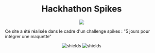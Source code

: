 <h1 align="center" id="title">Hackhathon Spikes</h1>

<p align="center"><img src = "https://socialify.git.ci/thomaslekieffre/Hackathon-spikes/image?font=Raleway&language=1&name=1&owner=1&pattern=Brick%20Wall&theme=Auto" /></p>

<p id="description">Ce site a été réalisée dans le cadre d'un challenge spikes  : "5 jours pour intégrer une maquette"</p>

<p align="center">
<img src="https://img.shields.io/badge/HTML5-E34F26?style=for-the-badge&amp;logo=html5&amp;logoColor=white" alt="shields">
<img src = "https://img.shields.io/badge/CSS3-0F172A?style=for-the-badge&amp;logo=css3&amp;logoColor=white" alt = "shields" />
</p>
